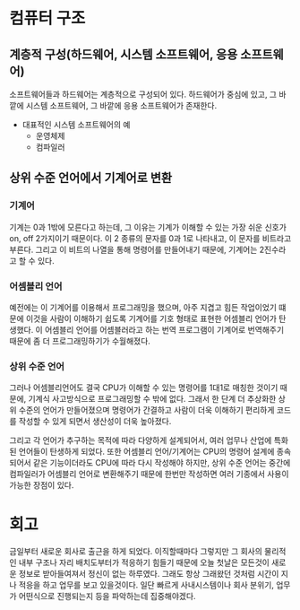 # 컴퓨터 구조

## 계층적 구성(하드웨어, 시스템 소프트웨어, 응용 소프트웨어)

소프트웨어들과 하드웨어는 계층적으로 구성되어 있다. 하드웨어가 중심에 있고, 그 바깥에 시스템 소프트웨어, 그 바깥에 응용 소프트웨어가 존재한다.

* 대표적인 시스템 소프트웨어의 예
    * 운영체제
    * 컴파일러

## 상위 수준 언어에서 기계어로 변환

### 기계어

기계는 0과 1밖에 모른다고 하는데, 그 이유는 기계가 이해할 수 있는 가장 쉬운 신호가 on, off 2가지이기 때문이다. 이 2 종류의 문자를 0과 1로 나타내고, 이 문자를 비트라고 부른다. 그리고 이 비트의 나열을 통해 명령어를 만들어내기 때문에, 기계어는 2진수라고 할 수 있다.

### 어셈블리 언어

예전에는 이 기계어를 이용해서 프로그래밍을 했으며, 아주 지겹고 힘든 작업이었기 떄문에 이것을 사람이 이해하기 쉽도록 기계어를 기호 형태로 표현한 어셈블리 언어가 탄생했다. 이 어셈블리 언어를 어셈블러라고 하는 번역 프로그램이 기계어로 번역해주기 때문에 좀 더 프로그래밍하기가 수월해졌다.

### 상위 수준 언어

그러나 어셈블리언어도 결국 CPU가 이해할 수 있는 명령어를 1대1로 매칭한 것이기 때문에, 기계식 사고방식으로 프로그래밍할 수 밖에 없다. 그래서 한 단계 더 추상화한 상위 수준의 언어가 만들어졌으며 명령어가 간결하고 사람이 더욱 이해하기 편리하게 코드를 작성할 수 있게 되면서 생산성이 더욱 높아졌다.

그리고 각 언어가 추구하는 목적에 따라 다양하게 설계되어서, 여러 업무나 산업에 특화된 언어들이 탄생하게 되었다. 또한 어셈블리 언어/기계어는 CPU의 명령어 설계에 종속되어서 같은 기능이더라도 CPU에 따라 다시 작성해야 하지만, 상위 수준 언어는 중간에 컴파일러가 어셈블리 언어로 변환해주기 때문에 한번만 작성하면 여러 기종에서 사용이 가능한 장점이 있다.

# 회고

금일부터 새로운 회사로 출근을 하게 되었다. 이직할때마다 그렇지만 그 회사의 물리적인 내부 구조나 자리 배치도부터가 적응하기 힘들기 때문에 오늘 첫날은 모든것이 새로운 정보로 받아들여져서 정신이 없는 하루였다. 그래도 항상 그래왔던 것처럼 시간이 지나 적응을 하고 업무를 보고 있을것이다. 일단 빠르게 사내시스템이나 회사 분위기, 업무가 어떤식으로 진행되는지 등을 파악하는데 집중해야겠다. 